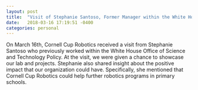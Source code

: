 ```yaml
---
layout: post
title:  "Visit of Stephanie Santoso, Former Manager within the White House Office of Science and Technology Policy"
date:   2018-03-16 17:19:51 -0400
categories: personal
---
```


On March 16th, Cornell Cup Robotics received a visit from Stephanie Santoso who previously worked within the White House Office of Science and Technology Policy. At the visit, we were given a chance to showcase our lab and projects. Stephanie also shared insight about the positive impact that our organization could have. Specifically, she mentioned that Cornell Cup Robotics could help further robotics programs in primary schools. 

[jekyll-docs]: https://jekyllrb.com/docs/home
[jekyll-gh]:   https://github.com/jekyll/jekyll
[jekyll-talk]: https://talk.jekyllrb.com/
